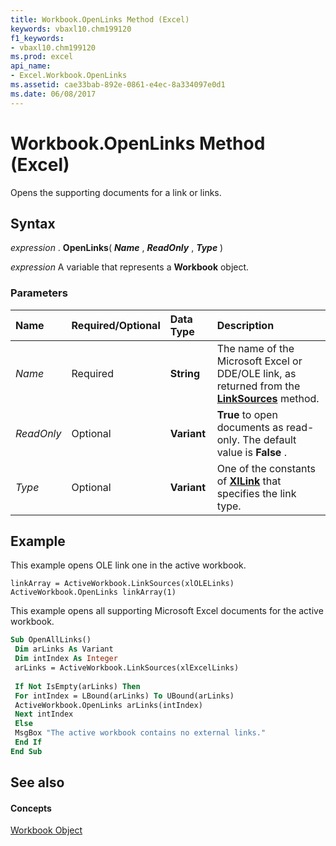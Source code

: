 ```yaml
---
title: Workbook.OpenLinks Method (Excel)
keywords: vbaxl10.chm199120
f1_keywords:
- vbaxl10.chm199120
ms.prod: excel
api_name:
- Excel.Workbook.OpenLinks
ms.assetid: cae33bab-892e-0861-e4ec-8a334097e0d1
ms.date: 06/08/2017
---
```



# Workbook.OpenLinks Method (Excel)

Opens the supporting documents for a link or links.


## Syntax

 _expression_ . **OpenLinks**( **_Name_** , **_ReadOnly_** , **_Type_** )

 _expression_ A variable that represents a **Workbook** object.


### Parameters



|**Name**|**Required/Optional**|**Data Type**|**Description**|
|:-----|:-----|:-----|:-----|
| _Name_|Required| **String**|The name of the Microsoft Excel or DDE/OLE link, as returned from the  **[LinkSources](Excel.Workbook.LinkSources.md)** method.|
| _ReadOnly_|Optional| **Variant**| **True** to open documents as read-only. The default value is **False** .|
| _Type_|Optional| **Variant**|One of the constants of  **[XlLink](Excel.XlLink.md)** that specifies the link type.|

## Example

This example opens OLE link one in the active workbook.


```
linkArray = ActiveWorkbook.LinkSources(xlOLELinks) 
ActiveWorkbook.OpenLinks linkArray(1)
```

This example opens all supporting Microsoft Excel documents for the active workbook.




```vb
Sub OpenAllLinks() 
 Dim arLinks As Variant 
 Dim intIndex As Integer 
 arLinks = ActiveWorkbook.LinkSources(xlExcelLinks) 
 
 If Not IsEmpty(arLinks) Then 
 For intIndex = LBound(arLinks) To UBound(arLinks) 
 ActiveWorkbook.OpenLinks arLinks(intIndex) 
 Next intIndex 
 Else 
 MsgBox "The active workbook contains no external links." 
 End If 
End Sub
```


## See also


#### Concepts


[Workbook Object](Excel.Workbook.md)

